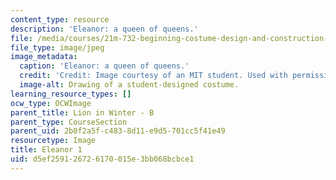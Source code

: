 ```yaml
---
content_type: resource
description: 'Eleanor: a queen of queens.'
file: /media/courses/21m-732-beginning-costume-design-and-construction-fall-2008/d5ef259126726170015e3bb068bcbce1_eleanor1.jpg
file_type: image/jpeg
image_metadata:
  caption: 'Eleanor: a queen of queens.'
  credit: 'Credit: Image courtesy of an MIT student. Used with permission.'
  image-alt: Drawing of a student-designed costume.
learning_resource_types: []
ocw_type: OCWImage
parent_title: Lion in Winter - B
parent_type: CourseSection
parent_uid: 2b0f2a5f-c483-8d11-e9d5-701cc5f41e49
resourcetype: Image
title: Eleanor 1
uid: d5ef2591-2672-6170-015e-3bb068bcbce1
---
```

